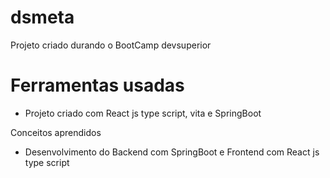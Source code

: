 # dsmeta
Projeto criado durando o BootCamp devsuperior
# Ferramentas usadas
 - Projeto criado com React js type script, vita e SpringBoot

Conceitos aprendidos
 - Desenvolvimento do Backend com SpringBoot e Frontend com React js type script

